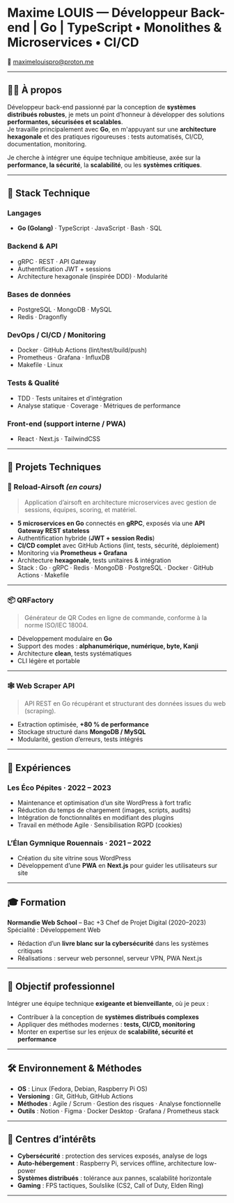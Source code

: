 # Maxime LOUIS — Développeur Back-end | Go | TypeScript • Monolithes & Microservices • CI/CD

📧 maximelouispro@proton.me

---

## 👨‍💻 À propos

Développeur back-end passionné par la conception de **systèmes distribués robustes**, je mets un point d’honneur à développer des solutions **performantes, sécurisées et scalables**.  
Je travaille principalement avec **Go**, en m'appuyant sur une **architecture hexagonale** et des pratiques rigoureuses : tests automatisés, CI/CD, documentation, monitoring.

Je cherche à intégrer une équipe technique ambitieuse, axée sur la **performance, la sécurité**, la **scalabilité**, ou les **systèmes critiques**.

---

## 🧠 Stack Technique

### Langages
- **Go (Golang)** · TypeScript · JavaScript · Bash · SQL

### Backend & API
- gRPC · REST · API Gateway  
- Authentification JWT + sessions  
- Architecture hexagonale (inspirée DDD) · Modularité

### Bases de données
- PostgreSQL · MongoDB · MySQL  
- Redis · Dragonfly

### DevOps / CI/CD / Monitoring
- Docker · GitHub Actions (lint/test/build/push)  
- Prometheus · Grafana · InfluxDB  
- Makefile · Linux

### Tests & Qualité
- TDD · Tests unitaires et d’intégration  
- Analyse statique · Coverage · Métriques de performance

### Front-end (support interne / PWA)
- React · Next.js · TailwindCSS

---

## 🚀 Projets Techniques

### 🔫 Reload-Airsoft *(en cours)*
> Application d’airsoft en architecture microservices avec gestion de sessions, équipes, scoring, et matériel.

- **5 microservices en Go** connectés en **gRPC**, exposés via une **API Gateway REST stateless**
- Authentification hybride (**JWT + session Redis**)
- **CI/CD complet** avec GitHub Actions (lint, tests, sécurité, déploiement)
- Monitoring via **Prometheus + Grafana**
- Architecture **hexagonale**, tests unitaires & intégration
- Stack : Go · gRPC · Redis · MongoDB · PostgreSQL · Docker · GitHub Actions · Makefile

---

### 📦 QRFactory
> Générateur de QR Codes en ligne de commande, conforme à la norme ISO/IEC 18004.

- Développement modulaire en **Go**
- Support des modes : **alphanumérique, numérique, byte, Kanji**
- Architecture **clean**, tests systématiques
- CLI légère et portable

---

### 🕸️ Web Scraper API
> API REST en Go récupérant et structurant des données issues du web (scraping).

- Extraction optimisée, **+80 % de performance**
- Stockage structuré dans **MongoDB / MySQL**
- Modularité, gestion d’erreurs, tests intégrés

---

## 💼 Expériences

### Les Éco Pépites · 2022 – 2023  
- Maintenance et optimisation d’un site WordPress à fort trafic  
- Réduction du temps de chargement (images, scripts, audits)  
- Intégration de fonctionnalités en modifiant des plugins  
- Travail en méthode Agile · Sensibilisation RGPD (cookies)

### L’Élan Gymnique Rouennais · 2021 – 2022  
- Création du site vitrine sous WordPress  
- Développement d’une **PWA** en **Next.js** pour guider les utilisateurs sur site

---

## 🎓 Formation

**Normandie Web School** – Bac +3 Chef de Projet Digital (2020–2023)  
Spécialité : Développement Web

- Rédaction d’un **livre blanc sur la cybersécurité** dans les systèmes critiques  
- Réalisations : serveur web personnel, serveur VPN, PWA Next.js

---

## 🎯 Objectif professionnel

Intégrer une équipe technique **exigeante et bienveillante**, où je peux :

- Contribuer à la conception de **systèmes distribués complexes**
- Appliquer des méthodes modernes : **tests, CI/CD, monitoring**
- Monter en expertise sur les enjeux de **scalabilité, sécurité et performance**

---

## 🛠 Environnement & Méthodes

- **OS** : Linux (Fedora, Debian, Raspberry Pi OS)
- **Versioning** : Git, GitHub, GitHub Actions
- **Méthodes** : Agile / Scrum · Gestion des risques · Analyse fonctionnelle
- **Outils** : Notion · Figma · Docker Desktop · Grafana / Prometheus stack

---

## 🧠 Centres d’intérêts

- **Cybersécurité** : protection des services exposés, analyse de logs
- **Auto-hébergement** : Raspberry Pi, services offline, architecture low-power
- **Systèmes distribués** : tolérance aux pannes, scalabilité horizontale
- **Gaming** : FPS tactiques, Soulslike (CS2, Call of Duty, Elden Ring)

---
